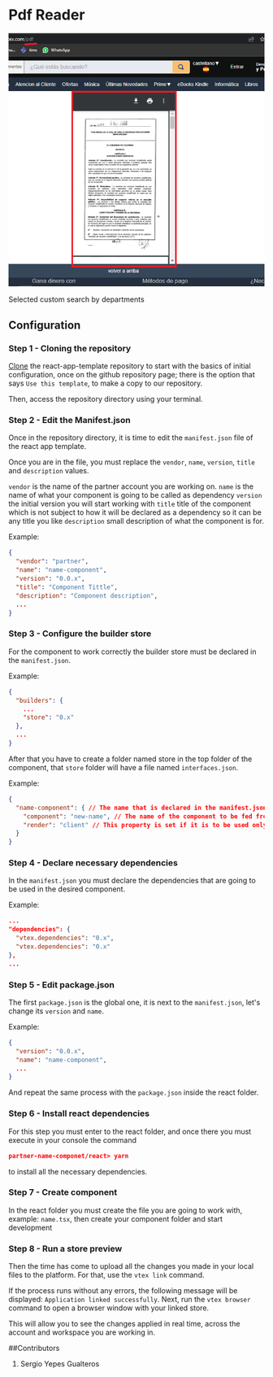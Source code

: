 # Pdf Reader

![custom-department-search](https://github.com/SergioYepes/itgloberspartnercl-pdf-reader/blob/master/docs/componentImage.png)

Selected custom search by departments 

## Configuration
### Step 1 - Cloning the repository

[Clone](https://github.com/vtex-apps/react-app-template) the react-app-template repository to start with the basics of initial configuration, once on the github repository page; there is the option that says `Use this template`, to make a copy to our repository.

Then, access the repository directory using your terminal.

### Step 2 - Edit the Manifest.json

Once in the repository directory, it is time to edit the `manifest.json` file of the react app template.

Once you are in the file, you must replace the `vendor`, `name`, `version`, `title` and `description` values.

 `vendor` is the name of the partner account you are working on.
 `name` is the name of what your component is going to be called as dependency
 `version` the initial version you will start working with
 `title` title of the component which is not subject to how it will be declared as a dependency so it can be any title you like
 `description` small description of what the component is for.
 
Example:

```json
{
  "vendor": "partner",
  "name": "name-component",
  "version": "0.0.x",
  "title": "Component Tittle",
  "description": "Component description",
  ...
}
```

### Step 3 - Configure the builder store

For the component to work correctly the builder store must be declared in the `manifest.json`. 

Example:

````json
{
  "builders": {
    ...
    "store": "0.x"
  },
  ...
}
````

After that you have to create a folder named store in the top folder of the component, that `store` folder will have a file named `interfaces.json`.

Example:

````json
{
  "name-component": { // The name that is declared in the manifest.json of the vtex app
    "component": "new-name", // The name of the component to be fed from.
    "render": "client" // This property is set if it is to be used only by the client
  }
}
````

### Step 4 - Declare necessary dependencies

In the `manifest.json` you must declare the dependencies that are going to be used in the desired component. 

Example:

````json
...
"dependencies": {
  "vtex.dependencies": "0.x",
  "vtex.dependencies": "0.x"
},
...
````

### Step 5 - Edit package.json

The first `package.json` is the global one, it is next to the `manifest.json`, let's change its `version` and `name`.
 
Example:

```json
{
  "version": "0.0.x",
  "name": "name-component",
  ...
}
```

And repeat the same process with the `package.json` inside the react folder.

### Step 6 - Install react dependencies

For this step you must enter to the react folder, and once there you must execute in your console the command
```json
partner-name-componet/react> yarn
```
to install all the necessary dependencies.

### Step 7 - Create component

In the react folder you must create the file you are going to work with, example: `name.tsx`, then create your component folder and start development

### Step 8 - Run a store preview

Then the time has come to upload all the changes you made in your local files to the platform. For that, use the `vtex link` command.

If the process runs without any errors, the following message will be displayed: `Application linked successfully`. Next, run the `vtex browser` command to open a browser window with your linked store.

This will allow you to see the changes applied in real time, across the account and workspace you are working in.



##Contributors
1. Sergio Yepes Gualteros
